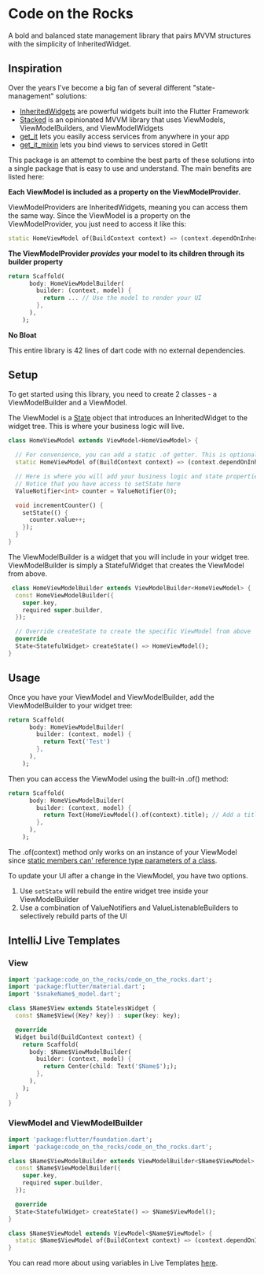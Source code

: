 # Code on the Rocks
A bold and balanced state management library that pairs MVVM structures with the simplicity of InheritedWidget.

## Inspiration
Over the years I've become a big fan of several different "state-management" solutions:

- [InheritedWidgets](https://api.flutter.dev/flutter/widgets/InheritedWidget-class.html) are powerful widgets built into the Flutter Framework
- [Stacked](https://pub.dev/packages/stacked) is an opinionated MVVM library that uses ViewModels, ViewModelBuilders, and ViewModelWidgets
- [get_it](https://pub.dev/packages/get_it) lets you easily access services from anywhere in your app
- [get_it_mixin](https://pub.dev/packages/get_it_mixin) lets you bind views to services stored in GetIt

This package is an attempt to combine the best parts of these solutions into a single package that is easy to use and understand. The main benefits are listed here:

**Each ViewModel is included as a property on the ViewModelProvider.** 

ViewModelProviders are InheritedWidgets, meaning you can access them the same way. Since the ViewModel is a property on the ViewModelProvider, you just need to access it like this:

```dart
static HomeViewModel of(BuildContext context) => (context.dependOnInheritedWidgetOfExactType<ViewModelProvider>()!.state) as HomeViewModel;
```

**The ViewModelProvider _provides_ your model to its children through its builder property**

```dart
return Scaffold(
      body: HomeViewModelBuilder(
        builder: (context, model) {
          return ... // Use the model to render your UI
        },
      ),
    );
```

**No Bloat**

This entire library is 42 lines of dart code with no external dependencies.

## Setup
To get started using this library, you need to create 2 classes - a ViewModelBuilder and a ViewModel. 

The ViewModel is a [State](https://api.flutter.dev/flutter/widgets/State-class.html) object that introduces an InheritedWidget to the widget tree. This is where your business logic will live.
```dart
class HomeViewModel extends ViewModel<HomeViewModel> {
  
  // For convenience, you can add a static .of getter. This is optional
  static HomeViewModel of(BuildContext context) => (context.dependOnInheritedWidgetOfExactType<ViewModelProvider<ViewModel<HomeViewModel>>>()!.state) as HomeViewModel;

  // Here is where you will add your business logic and state properties
  // Notice that you have access to setState here
  ValueNotifier<int> counter = ValueNotifier(0);

  void incrementCounter() {
    setState(() {
      counter.value++;
    });
  }
}
```
The ViewModelBuilder is a widget that you will include in your widget tree. ViewModelBuilder is simply a StatefulWidget that creates the ViewModel from above.
```dart
 class HomeViewModelBuilder extends ViewModelBuilder<HomeViewModel> {
  const HomeViewModelBuilder({
    super.key,
    required super.builder,
  });

  // Override createState to create the specific ViewModel from above
  @override
  State<StatefulWidget> createState() => HomeViewModel();
}
 ```

## Usage
Once you have your ViewModel and ViewModelBuilder, add the ViewModelBuilder to your widget tree:
```dart
return Scaffold(
      body: HomeViewModelBuilder(
        builder: (context, model) {
          return Text('Test')
        },
      ),
    );
```

Then you can access the ViewModel using the built-in .of() method:
```dart
return Scaffold(
      body: HomeViewModelBuilder(
        builder: (context, model) {
          return Text(HomeViewModel().of(context).title); // Add a title String to your ViewModel
        },
      ),
    );
```
The .of(context) method only works on an instance of your ViewModel since [static members can' reference type parameters of a class](https://dart.dev/tools/diagnostic-messages?utm_source=dartdev&utm_medium=redir&utm_id=diagcode&utm_content=type_parameter_referenced_by_static#type_parameter_referenced_by_static).

To update your UI after a change in the ViewModel, you have two options. 
1. Use `setState` will rebuild the entire widget tree inside your ViewModelBuilder
2. Use a combination of ValueNotifiers and ValueListenableBuilders to selectively rebuild parts of the UI


## IntelliJ Live Templates

### View
```dart
import 'package:code_on_the_rocks/code_on_the_rocks.dart';
import 'package:flutter/material.dart';
import '$snakeName$_model.dart';

class $Name$View extends StatelessWidget {
  const $Name$View({Key? key}) : super(key: key);

  @override
  Widget build(BuildContext context) {
    return Scaffold(
      body: $Name$ViewModelBuilder(
        builder: (context, model) {
          return Center(child: Text('$Name$'););
        },
      ),
    );
  }
}
```

### ViewModel and ViewModelBuilder
```dart
import 'package:flutter/foundation.dart';
import 'package:code_on_the_rocks/code_on_the_rocks.dart';

class $Name$ViewModelBuilder extends ViewModelBuilder<$Name$ViewModel> {
  const $Name$ViewModelBuilder({
    super.key,
    required super.builder,
  });

  @override
  State<StatefulWidget> createState() => $Name$ViewModel();
}

class $Name$ViewModel extends ViewModel<$Name$ViewModel> {
  static $Name$ViewModel of(BuildContext context) => (context.dependOnInheritedWidgetOfExactType<ViewModelProvider>()!.state) as $Name$ViewModel;
}
```

You can read more about using variables in Live Templates [here](https://www.jetbrains.com/help/idea/template-variables.html#example_live_template_variables).